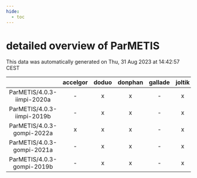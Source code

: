 ```yaml
---
hide:
  - toc
---
```


detailed overview of ParMETIS
=============================


This data was automatically generated on Thu, 31 Aug 2023 at 14:42:57 CEST  

| |accelgor|doduo|donphan|gallade|joltik|skitty|swalot|victini|
| :---: | :---: | :---: | :---: | :---: | :---: | :---: | :---: | :---: |
|ParMETIS/4.0.3-iimpi-2020a|-|x|x|-|x|x|x|x|
|ParMETIS/4.0.3-iimpi-2019b|-|x|x|-|x|x|-|x|
|ParMETIS/4.0.3-gompi-2022a|x|x|x|-|x|x|x|x|
|ParMETIS/4.0.3-gompi-2021a|-|x|x|-|x|x|x|x|
|ParMETIS/4.0.3-gompi-2019b|-|x|x|-|x|x|x|x|
